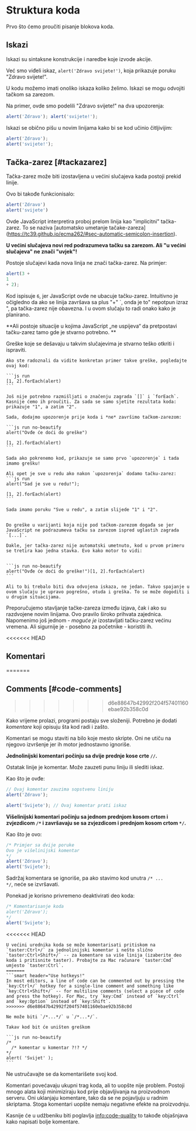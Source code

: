 # Struktura koda

Prvo što ćemo proučiti pisanje blokova koda.

## Iskazi

Iskazi su sintaksne konstrukcije i naredbe koje izvode akcije.

Već smo viđeli iskaz, `alert('Zdravo svijete!')`, koja prikazuje poruku "Zdravo svijete!".

U kodu možemo imati onoliko iskaza koliko želimo. Iskazi se mogu odvojiti tačkom sa zarezom.

Na primer, ovde smo podelili "Zdravo svijete!" na dva upozorenja:

```js run no-beautify
alert('Zdravo'); alert('svijete!');
```

Iskazi se obično pišu u novim linijama kako bi se kod učinio čitljivijim:

```js run no-beautify
alert('Zdravo');
alert('svijete!');
```

## Tačka-zarez [#tackazarez]

Tačka-zarez može biti izostavljena u većini slučajeva kada postoji prekid linije.

Ovo bi takođe funkcionisalo:

```js run no-beautify
alert('Zdravo')
alert('svijete')
```

Ovde JavaScript interpretira proboj prelom linija kao "implicitni" tačka-zarez. To se naziva [automatsko umetanje tačake-zareza]
(https://tc39.github.io/ecma262/#sec-automatic-semicolon-insertion).

**U većini slučajeva novi red podrazumeva tačku sa zarezom. Ali "u većini slučajeva" ne znači "uvjek"!**

Postoje slučajevi kada nova linija ne znači tačka-zarez. Na primjer:

```js run no-beautify
alert(3 +
1
+ 2);
```

Kod ispisuje `6`, jer JavaScript ovde ne ubacuje tačku-zarez. Intuitivno je očigledno da ako se linija završava sa plus "+" `, onda je to" nepotpun izraz ", pa tačka-zarez nije obavezna. I u ovom slučaju to radi onako kako je planirano.


**Ali postoje situacije u kojima JavaScript „ne uspijeva“ da pretpostavi tačku-zarez tamo gde je stvarno potrebno.
**

Greške koje se dešavaju u takvim slučajevima je stvarno teško otkriti i ispraviti.

````smart header="Primjer greške"
Ako ste radoznali da vidite konkretan primer takve greške, pogledajte ovaj kod:

```js run
[1, 2].forEach(alert)
```

Još nije potrebno razmišljati o značenju zagrada `[]` i `forEach`. Kasnije ćemo ih proučiti. Za sada se samo sjetite rezultata koda: prikazuje "1", a zatim "2".

Sada, dodajmo upozorenje prije koda i *ne* završimo tačkom-zarezom:

```js run no-beautify
alert("Ovđe će doći do greške")

[1, 2].forEach(alert)
```

Sada ako pokrenemo kod, prikazuje se samo prvo `upozorenje` i tada imamo grešku!

Ali opet je sve u redu ako nakon `upozorenja` dodamo tačku-zarez:
```js run
alert("Sad je sve u redu!");

[1, 2].forEach(alert)  
```

Sada imamo poruku "Sve u redu", a zatim slijede "1" i "2".


Do greške u varijanti koja nije pod tačkom-zarezom događa se jer JavaScript ne podrazumeva tačku sa zarezom ispred uglastih zagrada `[...]`.

Dakle, jer tačka-zarez nije automatski umetnuto, kod u prvom primeru se tretira kao jedna stavka. Evo kako motor to vidi:


```js run no-beautify
alert("Ovđe će doći do greške!")[1, 2].forEach(alert)
```

Ali to bi trebalo biti dva odvojena iskaza, ne jedan. Takvo spajanje u ovom slučaju je upravo pogrešno, otuda i greška. To se može dogoditi i u drugim situacijama.
````

Preporučujemo stavljanje tačke-zareza između izjava, čak i ako su razdvojene novim linijama. Ovo pravilo široko prihvata zajednica. Napomenimo još jednom - *moguće je* izostavljati tačku-zarez većinu vremena. Ali sigurnije je - posebno za početnike - koristiti ih.

<<<<<<< HEAD
## Komentari
=======
## Comments [#code-comments]
>>>>>>> d6e88647b42992f204f57401160ebae92b358c0d

Kako vrijeme prolazi, programi postaju sve složeniji. Potrebno je dodati *komentare* koji opisuju šta kod radi i zašto.

Komentari se mogu staviti na bilo koje mesto skripte. Oni ne utiču na njegovo izvršenje jer ih motor jednostavno ignoriše.

**Jednolinijski komentari počinju sa dvije prednje kose crte `//`.**

Ostatak linije je komentar. Može zauzeti punu liniju ili slediti iskaz.

Kao što je ovđe:
```js run
// Ovaj komentar zauzima sopstvenu liniju
alert('Zdravo');

alert('Svijete'); // Ovaj komentar prati iskaz
```

**Višelinijski komentari počinju sa jednom prednjom kosom crtom i zvjezdicom <code>/&#42;</code> i završavaju se sa zvjezdicom i prednjom kosom crtom <code>&#42;/</code>.**

Kao što je ovo:

```js run
/* Primjer sa dvije poruke
Ovo je višelinijski komentar
*/
alert('Zdravo');
alert('Svijete');
```

Sadržaj komentara se ignoriše, pa ako stavimo kod unutra <code>/&#42; ... &#42;/</code>, neće se izvršavati.

Ponekad je korisno privremeno deaktivirati deo koda:
```js run
/* Komentarisanje koda
alert('Zdravo');
*/
alert('Svijete');
```

<<<<<<< HEAD
```smart header="Korišćenje tastera za prečice!"
U većini urednika koda se može komentarisati pritiskom na `taster:Ctrl+/` za jednolinijski komentar i nešto slično `taster:Ctrl+Shift+/` -- za komentare sa više linija (izaberite deo koda i pritisnite taster). Probajte za Mac računare `taster:Cmd` umjesto `taster:Ctrl`.
=======
```smart header="Use hotkeys!"
In most editors, a line of code can be commented out by pressing the `key:Ctrl+/` hotkey for a single-line comment and something like `key:Ctrl+Shift+/` -- for multiline comments (select a piece of code and press the hotkey). For Mac, try `key:Cmd` instead of `key:Ctrl` and `key:Option` instead of `key:Shift`.
>>>>>>> d6e88647b42992f204f57401160ebae92b358c0d
```

````warn header="Uneseni komentari nisu podržani!"
Ne može biti `/*...*/` u `/*...*/`.

Takav kod bit će uništen greškom

```js run no-beautify
/*
  /* komentar u komentar ?!? */
*/
alert( 'Svijet' );
```
````

Ne ustručavajte se da komentarišete svoj kod.

Komentari povećavaju ukupni trag koda, ali to uopšte nije problem. Postoji mnogo alata koji minimiziraju kod prije objavljivanja na proizvodnom serveru. Oni uklanjaju komentare, tako da se ne pojavljuju u radnim skriptama. Stoga komentari uopšte nemaju negativne efekte na proizvodnju.

Kasnije će u udžbeniku biti poglavlja <info:code-quality> to takođe objašnjava kako napisati bolje komentare.
